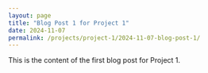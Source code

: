 ```yaml
---
layout: page
title: "Blog Post 1 for Project 1"
date: 2024-11-07
permalink: /projects/project-1/2024-11-07-blog-post-1/
---
```

This is the content of the first blog post for Project 1.
